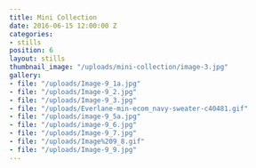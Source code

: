 ```yaml
---
title: Mini Collection
date: 2016-06-15 12:00:00 Z
categories:
- stills
position: 6
layout: stills
thumbnail_image: "/uploads/mini-collection/image-3.jpg"
gallery:
- file: "/uploads/Image-9_1a.jpg"
- file: "/uploads/Image-9_2.jpg"
- file: "/uploads/Image-9_3.jpg"
- file: "/uploads/Everlane-min-ecom_navy-sweater-c40481.gif"
- file: "/uploads/image-9_5a.jpg"
- file: "/uploads/image-9_6.jpg"
- file: "/uploads/Image-9_7.jpg"
- file: "/uploads/Image%209_8.gif"
- file: "/uploads/Image-9_9.jpg"
---
```

